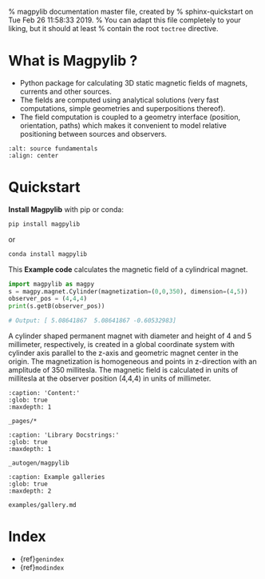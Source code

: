 % magpylib documentation master file, created by
% sphinx-quickstart on Tue Feb 26 11:58:33 2019.
% You can adapt this file completely to your liking, but it should at least
% contain the root `toctree` directive.

# What is Magpylib ?

- Python package for calculating 3D static magnetic fields of magnets, currents and other sources.
- The fields are computed using analytical solutions (very fast computations, simple geometries and superpositions thereof).
- The field computation is coupled to a geometry interface (position, orientation, paths) which makes it convenient to model relative positioning between sources and observers.

```{image} _static/images/index/source_fundamentals.png
:alt: source fundamentals
:align: center
```
# Quickstart

**Install Magpylib** with pip or conda:

```bash
pip install magpylib
```
or

```bash
conda install magpylib
```

This **Example code** calculates the magnetic field of a cylindrical magnet.

```python
import magpylib as magpy
s = magpy.magnet.Cylinder(magnetization=(0,0,350), dimension=(4,5))
observer_pos = (4,4,4)
print(s.getB(observer_pos))

# Output: [ 5.08641867  5.08641867 -0.60532983]
```

A cylinder shaped permanent magnet with diameter and height of 4 and 5 millimeter, respectively, is created in a global coordinate system with cylinder axis parallel to the z-axis and geometric magnet center in the origin. The magnetization is homogeneous and points in z-direction with an amplitude of 350 millitesla. The magnetic field is calculated in units of millitesla at the observer position (4,4,4) in units of millimeter.

```{toctree}
:caption: 'Content:'
:glob: true
:maxdepth: 1

_pages/*
```

```{toctree}
:caption: 'Library Docstrings:'
:glob: true
:maxdepth: 1

_autogen/magpylib
```

```{toctree}
:caption: Example galleries
:glob: true
:maxdepth: 2

examples/gallery.md
```

# Index

- {ref}`genindex`
- {ref}`modindex`
